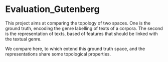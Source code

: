 # Evaluation_Gutenberg

This project aims at comparing the topology of two spaces.
One is the ground truth, encoding the genre labelling of texts of a corpora.
The second is the representation of texts, based of features that should be linked with the textual genre.

We compare here, to which extend this ground truth space, and the representations share some topological properties.
